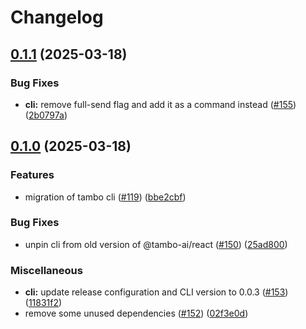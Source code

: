 # Changelog

## [0.1.1](https://github.com/tambo-ai/tambo/compare/tambo-v0.1.0...tambo-v0.1.1) (2025-03-18)


### Bug Fixes

* **cli:** remove full-send flag and add it as a command instead ([#155](https://github.com/tambo-ai/tambo/issues/155)) ([2b0797a](https://github.com/tambo-ai/tambo/commit/2b0797a2fad8e8c2d47d943f5ad35e6b09ad885f))

## [0.1.0](https://github.com/tambo-ai/tambo/compare/tambo-v0.0.3...tambo-v0.1.0) (2025-03-18)


### Features

* migration of tambo cli ([#119](https://github.com/tambo-ai/tambo/issues/119)) ([bbe2cbf](https://github.com/tambo-ai/tambo/commit/bbe2cbf2fbf6c25d0c2ae3a1aec69d5885a80569))


### Bug Fixes

* unpin cli from old version of @tambo-ai/react ([#150](https://github.com/tambo-ai/tambo/issues/150)) ([25ad800](https://github.com/tambo-ai/tambo/commit/25ad800d4402dd6db314321715bd48fcaa0df6f8))


### Miscellaneous

* **cli:** update release configuration and CLI version to 0.0.3 ([#153](https://github.com/tambo-ai/tambo/issues/153)) ([11831f2](https://github.com/tambo-ai/tambo/commit/11831f232169af428209d2d5eac69bcc82e45353))
* remove some unused dependencies ([#152](https://github.com/tambo-ai/tambo/issues/152)) ([02f3e0d](https://github.com/tambo-ai/tambo/commit/02f3e0d0d7708ddcf72216a90167938ed1aab78a))
